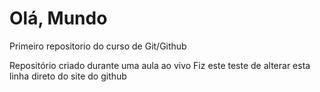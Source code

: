 # Olá, Mundo
 Primeiro repositorio do curso de Git/Github

Repositório criado durante uma aula ao vivo
Fiz este teste de alterar esta linha direto do site do github
